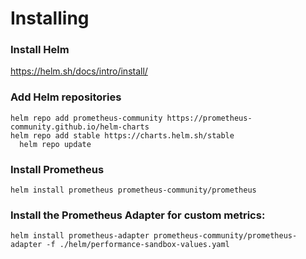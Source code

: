 # Installing

### Install Helm

https://helm.sh/docs/intro/install/

### Add Helm repositories

```
helm repo add prometheus-community https://prometheus-community.github.io/helm-charts
helm repo add stable https://charts.helm.sh/stable
  helm repo update
```

### Install Prometheus

```
helm install prometheus prometheus-community/prometheus
```

### Install the Prometheus Adapter for custom metrics:

```
helm install prometheus-adapter prometheus-community/prometheus-adapter -f ./helm/performance-sandbox-values.yaml
```
